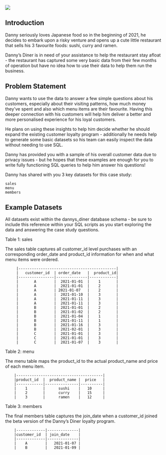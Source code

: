 ![](https://8weeksqlchallenge.com/images/case-study-designs/1.png)

## Introduction

Danny seriously loves Japanese food so in the beginning of 2021, he decides to embark upon a risky venture and opens up a cute little restaurant that sells his 3 favourite foods: sushi, curry and ramen.

Danny’s Diner is in need of your assistance to help the restaurant stay afloat - the restaurant has captured some very basic data from their few months of operation but have no idea how to use their data to help them run the business.

## Problem Statement

Danny wants to use the data to answer a few simple questions about his customers, especially about their visiting patterns, how much money they’ve spent and also which menu items are their favourite. Having this deeper connection with his customers will help him deliver a better and more personalised experience for his loyal customers.

He plans on using these insights to help him decide whether he should expand the existing customer loyalty program - additionally he needs help to generate some basic datasets so his team can easily inspect the data without needing to use SQL.

Danny has provided you with a sample of his overall customer data due to privacy issues - but he hopes that these examples are enough for you to write fully functioning SQL queries to help him answer his questions!

Danny has shared with you 3 key datasets for this case study:

    sales
    menu
    members

## Example Datasets

All datasets exist within the dannys_diner database schema - be sure to include this reference within your SQL scripts as you start exploring the data and answering the case study questions.

Table 1: sales

The sales table captures all customer_id level purchases with an corresponding order_date and product_id information for when and what menu items were ordered.

         |--------------------------------------------|   
         |   customer_id  |	order_date   |	product_id|
         |----------------|--------------|------------|
         |       A 	      |  2021-01-01  |	  1       |
         |       A 	      |  2021-01-01  |	  2       |
         |       A        | 2021-01-07   |	  2       |
         |       A 	      |  2021-01-10  |	  3       |
         |       A 	      |  2021-01-11  |	  3       |
         |       A 	      |  2021-01-11  |	  3       |
         |       B 	      |  2021-01-01  |	  2       |
         |       B 	      |  2021-01-02  |	  2       |
         |       B 	      |  2021-01-04  | 	  1       |
         |       B 	      |  2021-01-11  |	  1       |
         |       B 	      |  2021-01-16  |	  3       |
         |       B 	      |  2021-02-01  |	  3       |
         |       C        |	 2021-01-01  |	  3       |
         |       C 	      |  2021-01-01  |	  3       |
         |       C 	      |  2021-01-07  |	  3       |
            
    
Table 2: menu

The menu table maps the product_id to the actual product_name and price of each menu item.

        |---------------------------------------|
        |product_id  |	product_name |	price   |
        |------------|---------------|----------|
        |    1 	     |      sushi    |	 10     |
        |    2 	     |      curry    |	 15     |
        |    3 	     |      ramen    |	 12     |
        
        
Table 3: members

The final members table captures the join_date when a customer_id joined the beta version of the Danny’s Diner loyalty program.

        |-------------|--------------|
        |customer_id  |	join_date    |
        |-------------|--------------|
        |    A 	      |   2021-01-07 |
        |    B 	      |   2021-01-09 |
